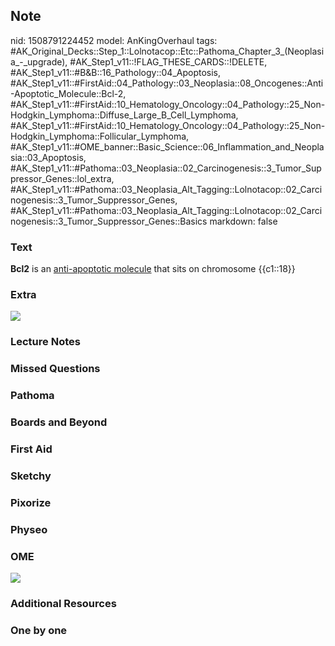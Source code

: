 ## Note
nid: 1508791224452
model: AnKingOverhaul
tags: #AK_Original_Decks::Step_1::Lolnotacop::Etc::Pathoma_Chapter_3_(Neoplasia_-_upgrade), #AK_Step1_v11::!FLAG_THESE_CARDS::!DELETE, #AK_Step1_v11::#B&B::16_Pathology::04_Apoptosis, #AK_Step1_v11::#FirstAid::04_Pathology::03_Neoplasia::08_Oncogenes::Anti-Apoptotic_Molecule::Bcl-2, #AK_Step1_v11::#FirstAid::10_Hematology_Oncology::04_Pathology::25_Non-Hodgkin_Lymphoma::Diffuse_Large_B_Cell_Lymphoma, #AK_Step1_v11::#FirstAid::10_Hematology_Oncology::04_Pathology::25_Non-Hodgkin_Lymphoma::Follicular_Lymphoma, #AK_Step1_v11::#OME_banner::Basic_Science::06_Inflammation_and_Neoplasia::03_Apoptosis, #AK_Step1_v11::#Pathoma::03_Neoplasia::02_Carcinogenesis::3_Tumor_Suppressor_Genes::lol_extra, #AK_Step1_v11::#Pathoma::03_Neoplasia_Alt_Tagging::Lolnotacop::02_Carcinogenesis::3_Tumor_Suppressor_Genes, #AK_Step1_v11::#Pathoma::03_Neoplasia_Alt_Tagging::Lolnotacop::02_Carcinogenesis::3_Tumor_Suppressor_Genes::Basics
markdown: false

### Text
<b>Bcl2</b> is an <u>anti-apoptotic molecule</u> that sits on
chromosome {{c1::18}}

### Extra
<div><img src="paste-122166049767725.jpg"></div>

### Lecture Notes


### Missed Questions


### Pathoma


### Boards and Beyond


### First Aid


### Sketchy


### Pixorize


### Physeo


### OME
<div class="ome-widget">
  <a href=
  "https://onlinemeded.org/spa/inflammation-and-neoplasia/apoptosis/acquire?ref=anki">
  <img src="_OME_AnkiFlashcards_Lesson_5.png"></a>
</div>

### Additional Resources


### One by one

